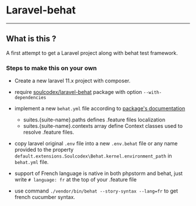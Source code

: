 # Laravel-behat

---

## What is this ? 

A first attempt to get a Laravel project along with behat test framework.

### Steps to make this on your own

- Create a new laravel 11.x project with composer.
- require [soulcodex/laravel-behat](https://github.com/soulcodex/laravel-behat) package with option `--with-dependencies`
- implement a new `behat.yml` file according to
  [package's documentation](https://github.com/soulcodex/laravel-behat/blob/main/README.md)
  - suites.{suite-name}.paths defines .feature files localization
  - suites.{suite-name}.contexts array define Context classes used to resolve .feature files.
- copy laravel original `.env` file into a new `.env.behat` file or any name provided to the property 
`default.extensions.Soulcodex\Behat.kernel.environment_path` in `behat.yml` file.

- support of French language is native in both phpstorm and behat, just write `# language: fr` at the top of your
.feature file
- use command `./vendor/bin/behat --story-syntax --lang=fr` to get french cucumber syntax.
